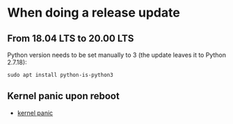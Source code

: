 # When doing a release update

## From 18.04 LTS to 20.00 LTS

Python version needs to be set manually to 3 (the update leaves it to Python 2.7.18):

```
sudo apt install python-is-python3
```

## Kernel panic upon reboot

- [kernel panic](https://askubuntu.com/questions/1304780/ubuntu-20-04-1-end-kernel-panic-not-syncing-fatal-exception-in-interrupt)
